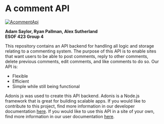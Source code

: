 #  A comment API 
[![AcommentApi](https://img.shields.io/endpoint?url=https://dashboard.cypress.io/badge/detailed/racs8y&style=for-the-badge&logo=cypress)](https://dashboard.cypress.io/projects/racs8y/runs)

**Adam Saylor, Ryan Pallman, Alex Sutherland**\
**ESOF 423 Group 4**

This repository contains an API backend for handling all logic and storage relating to a commenting system. 
The purpose of this API is to enable sites that want users to be able to post comments, reply to other comments,
delete previous comments, edit comments, and like comments to do so. Our API is: 
- Flexible
- Efficient
- Simple while still being functional

Adonis js was used to create this API backend. Adonis is a Node.js framework that is great for building scalable
apps. If you would like to contribute to this project, find more information in our developer documentation
[here](https://github.com/aalleexxss/ESOF432/blob/master/dev-doc.md). If you would like to use this API in a site
of your own, find more information in our user documentation [here](https://github.com/aalleexxss/ESOF432/blob/master/user-doc.md).




 
